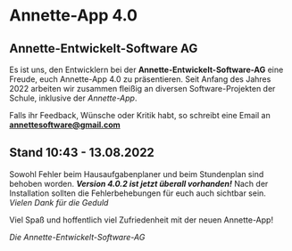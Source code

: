 # Annette-App 4.0
  
  
   
## Annette-Entwickelt-Software AG
  
Es ist uns, den Entwicklern bei der **Annette-Entwickelt-Software-AG** eine Freude, euch Annette-App 4.0 zu präsentieren.
Seit Anfang des Jahres 2022 arbeiten wir zusammen fleißig an diversen Software-Projekten der Schule, inklusive der *Annette-App*.
  
Falls ihr Feedback, Wünsche oder Kritik habt, so schreibt eine Email an **<annettesoftware@gmail.com>**


## Stand 10:43 - 13.08.2022
Sowohl Fehler beim Hausaufgabenplaner und beim Stundenplan sind behoben worden. ***Version 4.0.2 ist jetzt überall vorhanden!*** Nach der Installation sollten die Fehlerbehebungen für euch auch sichtbar sein.
*Vielen Dank für die Geduld*


Viel Spaß und hoffentlich viel Zufriedenheit mit der neuen Annette-App!

*Die Annette-Entwickelt-Software-AG*

